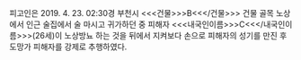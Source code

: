 피고인은 2019. 4. 23. 02:30경 부천시 <<<건물>>>B<<</건물>>> 건물 골목 노상에서 인근 술집에서 술 마시고 귀가하던 중 피해자 <<<내국인이름>>>C<<</내국인이름>>>(26세)이 노상방뇨 하는 것을 뒤에서 지켜보다 손으로 피해자의 성기를 만진 후 도망가 피해자를 강제로 추행하였다.
